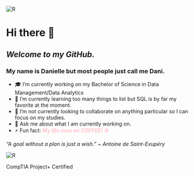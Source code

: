 ![R](https://user-images.githubusercontent.com/47258069/180854088-c88ede33-82d9-414e-999d-f06c5fb44f2a.png)



# Hi there 👋
## *Welcome to my GitHub.*
### My name is Danielle but most people just call me Dani.

- 🎓 I’m currently working on my Bachelor of Science in Data Management/Data Analytics 
- 📔 I’m currently learning too many things to list but SQL is by far my favorite at the moment.
- 👯 I’m not currently looking to collaborate on anything particular so I can focus on my studies.
- 💬 Ask me about what I am currently working on.
- ⚡ Fun fact: <span style="color:pink"> **_My life runs on COFFEE! :coffee:_** </span>

*“A goal without a plan is just a wish.” ~ Antoine de Saint-Exupéry*

![R](https://images.credly.com/size/150x150/images/dac352d2-7755-4178-a4a4-b67a1a3f7aca/CompTIA_Project_2B.png)

CompTIA Project+ Certified
